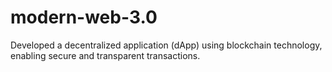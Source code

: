 # modern-web-3.0
Developed a decentralized application (dApp) using blockchain technology, enabling secure and transparent transactions.
